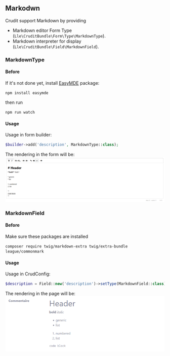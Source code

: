 ## Markodwn

Crudit support Markdown by providing

- Markdown editor Form Type (`Lle\CruditBundle\Form\Type\MarkdownType`).
- Markdown interpreter for display (`Lle\CruditBundle\Field\MarkdownField`).

### MarkdownType

#### Before

If it's not done yet, install [EasyMDE](https://github.com/Ionaru/easy-markdown-editor) package:

```
npm install easymde
```

then run

````
npm run watch
````

#### Usage

Usage in form builder:

````php
$builder->add('description', MarkdownType::class);
````

The rendering in the form will be:
![](img/markdown_editor.png)

### MarkdownField

#### Before

Make sure these packages are installed

```
composer require twig/markdown-extra twig/extra-bundle league/commonmark
```

#### Usage

Usage in CrudConfig:

````php
$description = Field::new('description')->setType(MarkdownField::class);
````

The rendering in the page will be:
![](img/markdown_interpretor.png)
